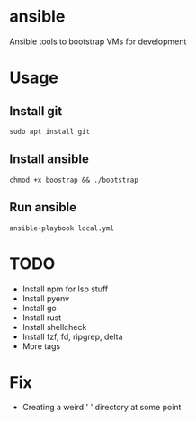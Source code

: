 # ansible
Ansible tools to bootstrap VMs for development

# Usage

## Install git
`sudo apt install git`

## Install ansible
`chmod +x boostrap && ./bootstrap`

## Run ansible
`ansible-playbook local.yml`

# TODO
- Install npm for lsp stuff
- Install pyenv
- Install go
- Install rust
- Install shellcheck
- Install fzf, fd, ripgrep, delta
- More tags

# Fix
- Creating a weird ' ' directory at some point
